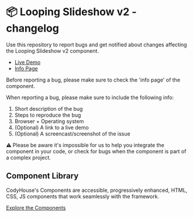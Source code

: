 # 📦 Looping Slideshow v2 - changelog

Use this repository to report bugs and get notified about changes affecting the Looping Slideshow v2 component.

- [Live Demo](https://codyhouse.co/ds/components/app/looping-slideshow-v2)
- [Info Page](https://codyhouse.co/ds/components/info/looping-slideshow-v2)

Before reporting a bug, please make sure to check the 'info page' of the component. 

When reporting a bug, please make sure to include the following info:

1. Short description of the bug
2. Steps to reproduce the bug
3. Browser + Operating system
4. (Optional) A link to a live demo
5. (Optional) A screencast/screenshot of the issue

⚠️ Please be aware it's impossible for us to help you integrate the component in your code, or check for bugs when the component is part of a complex project.

## Component Library

CodyHouse's Components are accessible, progressively enhanced, HTML, CSS, JS components that work seamlessly with the framework.

[Explore the Components](https://codyhouse.co/ds/components)
